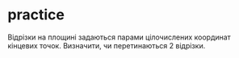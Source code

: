 # practice
Відрізки на площині задаються парами цілочислених координат кінцевих точок. Визначити, чи перетинаються 2 відрізки.

